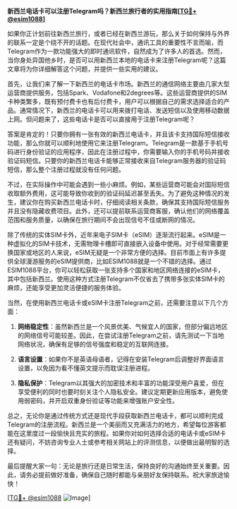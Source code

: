 **新西兰电话卡可以注册Telegram吗？新西兰旅行者的实用指南[[TG💪+ @esim1088](https://t.me/s/esim1088)]**

如果你正计划前往新西兰旅行，或者已经在新西兰游玩，那么关于如何保持与外界的联系一定是个绕不开的话题。在现代社会中，通讯工具的重要性不言而喻，而Telegram作为一款功能强大的即时通讯软件，自然成为了许多人的首选。然而，当你身处异国他乡时，是否可以用新西兰本地的电话卡来注册Telegram呢？这篇文章将为你详细解答这个问题，并提供一些实用的建议。

首先，让我们来了解一下新西兰的电话卡市场。新西兰的通信网络主要由几家大型运营商提供服务，包括Spark、Vodafone和2degrees等。这些运营商提供的SIM卡种类繁多，既有预付费卡也有后付费卡，用户可以根据自己的需求选择适合的产品。通常情况下，新西兰的电话卡可以用来拨打电话、发送短信以及使用移动数据上网。但问题来了，这些电话卡是否可以直接用于注册Telegram呢？

答案是肯定的！只要你拥有一张有效的新西兰电话卡，并且该卡支持国际短信接收功能，那么你就可以顺利地使用它来注册Telegram。Telegram是一款基于手机号码进行身份验证的应用程序，因此在注册过程中，你需要输入你的手机号码并接收验证码短信。只要你的新西兰电话卡能够正常接收来自Telegram服务器的验证码短信，那么整个注册过程就没有任何问题。

不过，在实际操作中可能会遇到一些小麻烦。例如，某些运营商可能会对国际短信收取额外费用，这可能导致你收到的验证码延迟甚至丢失。为了避免这种情况的发生，建议你在购买新西兰电话卡时，仔细阅读相关条款，确保其支持国际短信服务并且没有隐藏收费项目。此外，还可以提前联系运营商客服，确认他们的网络覆盖范围和服务质量，以确保在旅行期间不会出现信号不佳或断网的情况。

除了传统的实体SIM卡外，近年来电子SIM卡（eSIM）逐渐流行起来。eSIM是一种虚拟化的SIM卡技术，无需物理卡槽即可直接嵌入设备中使用。对于经常需要更换国家或地区的人来说，eSIM无疑是一个非常方便的选择。目前市面上有许多提供全球漫游服务的eSIM提供商，比如ESIM1088就是一个不错的选择。通过ESIM1088平台，你可以轻松获取一张支持多个国家和地区网络连接的eSIM卡，其中包括新西兰。使用这种方式注册Telegram不仅省去了携带多张实体SIM卡的麻烦，还能享受更加灵活便捷的服务体验。

当然，在使用新西兰电话卡或eSIM卡注册Telegram之前，还需要注意以下几个方面：

1. **网络稳定性**：虽然新西兰是一个风景优美、气候宜人的国家，但部分偏远地区的网络信号可能较差。因此，在尝试注册Telegram之前，请先测试一下当地网络状况，确保有足够的信号强度和稳定的互联网连接。

2. **语言设置**：如果你不是英语母语者，记得在安装Telegram后调整好界面语言设置，以免因为看不懂英文提示而耽误注册进程。

3. **隐私保护**：Telegram以其强大的加密技术和丰富的功能深受用户喜爱，但在享受便利的同时也要时刻关注个人隐私安全。建议定期更新应用版本，避免使用弱密码，并开启双重身份验证等功能来增强账户安全性。

总之，无论你是通过传统方式还是现代手段获取新西兰电话卡，都可以顺利完成Telegram的注册流程。新西兰是一个美丽而又充满活力的地方，希望每位游客都能在这里度过一段愉快且充实的旅程。如果你对如何选择合适的电话卡或eSIM卡还有疑问，不妨咨询专业人士或参考相关网站上的评测信息，以便做出最明智的选择。

最后提醒大家一句：无论是旅行还是日常生活，保持良好的沟通始终至关重要。因此，请务必提前做好准备，确保自己随时都能与亲朋好友保持联系。祝大家旅途愉快！

[[TG💪+ @esim1088](https://t.me/s/esim1088) ![Image](https://i.postimg.cc/4NQfJmqS/Snipaste-2025-05-13-00-14-12.png)]